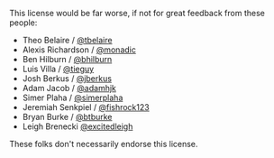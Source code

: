 This license would be far worse, if not for great feedback from these people:

- Theo Belaire / [@tbelaire](https://github.com/tbelaire)
- Alexis Richardson / [@monadic](https://github.com/monadic)
- Ben Hilburn / [@bhilburn](https://github.com/bhilburn)
- Luis Villa / [@tieguy](https://github.com/tieguy)
- Josh Berkus / [@jberkus](https://github.com/jberkus)
- Adam Jacob / [@adamhjk](https://github.com/adamhjk)
- Simer Plaha / [@simerplaha](https://github.com/simerplaha)
- Jeremiah Senkpiel / [@fishrock123](https://github.com/fishrock123)
- Bryan Burke / [@btburke](https://github.com/byburke)
- Leigh Brenecki [@excitedleigh](https://github.com/excitedleigh)

These folks don't necessarily endorse this license.
